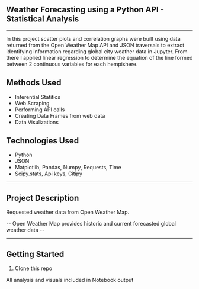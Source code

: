 ## Weather Forecasting using a Python API - Statistical Analysis

---

In this project scatter plots and correlation graphs were built using data returned from the Open Weather Map API and JSON traversals to extract identifying information regarding global city weather data in Jupyter. From there I applied linear regression to determine the equation of the line formed between 2 continuous variables for each hempishere.

## Methods Used

- Inferential Statitics
- Web Scraping
- Performing API calls
- Creating Data Frames from web data
- Data Visulizations

## Technologies Used

- Python
- JSON
- Matplotlib, Pandas, Numpy, Requests, Time
- Scipy.stats, Api keys, Citipy

---

## Project Description

Requested weather data from Open Weather Map.

-- Open Weather Map provides historic and current forecasted global weather data --

---

## Getting Started

1. Clone this repo

All analysis and visuals included in Notebook output
